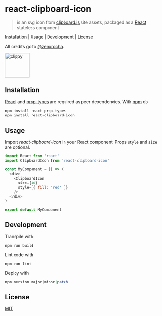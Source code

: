 # react-clipboard-icon

> is an svg icon from [clipboard.js] site assets, packaged as a [React] stateless component

[Installation](#installation) |
[Usage](#usage) |
[Development](#development) |
[License](#license)

All credits go to [@zenorocha][zenorocha].

<img width="80" height="80" alt="clippy" src="https://clipboardjs.com/assets/images/clippy.svg" />

## Installation

[React] and [prop-types] are required as peer dependencies. With [npm] do

```bash
npm install react prop-types
npm install react-clipboard-icon
```

## Usage

Import *react-clipboard-icon* in your React component.
Props `style` and `size` are optional.

```javascript
import React from 'react'
import ClipboardIcon from 'react-clipboard-icon'

const MyComponent = () => (
  <div>
    <ClipboardIcon
      size={40}
      style={{ fill: 'red' }}
    />
  </div>
)

export default MyComponent
```

## Development

Transpile with

```bash
npm run build
```

Lint code with

```bash
npm run lint
```

Deploy with

```bash
npm version major|minor|patch
```

## License

[MIT](http://g14n.info/mit-license)

[clipboard.js]: https://clipboardjs.com/ "clipboard.js"
[npm]: https://npmjs.org "npm"
[prop-types]: https://github.com/facebook/prop-types "prop-types"
[React]: https://facebook.github.io/react/ "React"
[zenorocha]: https://github.com/zenorocha "Zeno Rocha"
